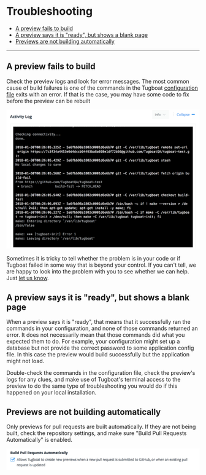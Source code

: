 # Troubleshooting

* [A preview fails to build](#a-preview-fails-to-build)
* [A preview says it is "ready", but shows a blank page](#a-preview-says-it-is-ready-but-shows-a-blank-page)
* [Previews are not building automatically](#previews-are-not-building-automatically)

---

## A preview fails to build

Check the preview logs and look for error messages. The most common cause of
build failures is one of the commands in the Tugboat
[configuration file](../configuring-tugboat/index.md) exits with an error. If
that is the case, you may have some code to fix before the preview can be
rebuilt

![Failed Preview Log](_images/failed-log.png)

Sometimes it is tricky to tell whether the problem is in your code or if Tugboat
failed in some way that is beyond your control. If you can't tell, we are happy
to look into the problem with you to see whether we can help. Just
[let us know](https://tugboat.qa/support).

## A preview says it is "ready", but shows a blank page

When a preview says it is "ready", that means that it successfully ran the
commands in your configuration, and none of those commands returned an error. It
does not necessarily mean that those commands did what you expected them to do.
For example, your configuration might set up a database but not provide the
correct password to some application config file. In this case the preview would
build successfully but the application might not load.

Double-check the commands in the configuration file, check the preview's logs
for any clues, and make use of Tugboat's terminal access to the preview to do
the same type of troubleshooting you would do if this happened on your local
installation.

## Previews are not building automatically

Only previews for pull requests are built automatically. If they are not being
built, check the repository settings, and make sure "Build Pull Requests
Automatically" is enabled.

![Build Pull Requests Automatically](_images/pr-probe.png)
